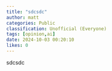 ```yaml
---
title: "sdcsdc"
author: matt
categories: Public
classification: Unofficial (Everyone)
tags: [opinion,ai]
date: 2024-10-03 00:20:10 
likes: 0
---
```


sdcsdc